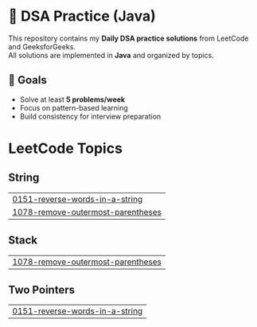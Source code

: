 # 📝 DSA Practice (Java)

This repository contains my **Daily DSA practice solutions** from LeetCode and GeeksforGeeks.  
All solutions are implemented in **Java** and organized by topics.
## 🚀 Goals
- Solve at least **5 problems/week**
- Focus on pattern-based learning
- Build consistency for interview preparation

<!---LeetCode Topics Start-->
# LeetCode Topics
## String
|  |
| ------- |
| [0151-reverse-words-in-a-string](https://github.com/PRIYA1933/Java-Leetcode/tree/master/0151-reverse-words-in-a-string) |
| [1078-remove-outermost-parentheses](https://github.com/PRIYA1933/Java-Leetcode/tree/master/1078-remove-outermost-parentheses) |
## Stack
|  |
| ------- |
| [1078-remove-outermost-parentheses](https://github.com/PRIYA1933/Java-Leetcode/tree/master/1078-remove-outermost-parentheses) |
## Two Pointers
|  |
| ------- |
| [0151-reverse-words-in-a-string](https://github.com/PRIYA1933/Java-Leetcode/tree/master/0151-reverse-words-in-a-string) |
<!---LeetCode Topics End-->
